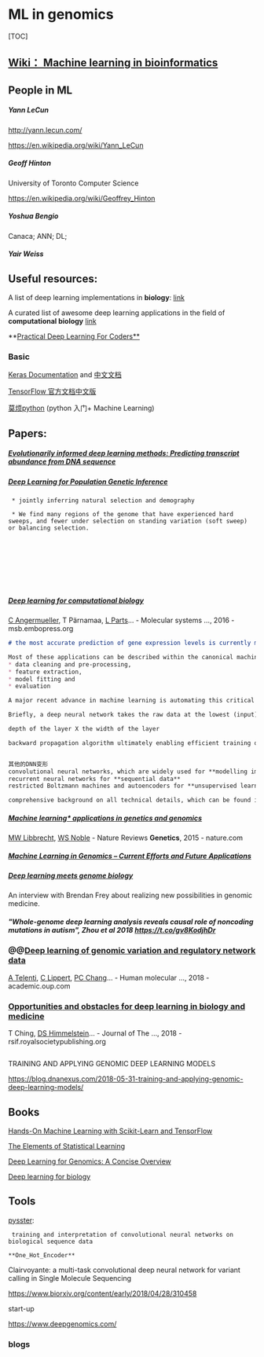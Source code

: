 # ML in genomics

[TOC]





## [Wiki： Machine learning in bioinformatics](https://en.wikipedia.org/wiki/Machine_learning_in_bioinformatics)





## People in ML

##### Yann LeCun

http://yann.lecun.com/

https://en.wikipedia.org/wiki/Yann_LeCun

##### Geoff Hinton

University of Toronto Computer Science

https://en.wikipedia.org/wiki/Geoffrey_Hinton

##### Yoshua Bengio

Canaca; ANN; DL;

##### Yair Weiss





## Useful resources:

A list of deep learning implementations in **biology**: [link](https://github.com/hussius/deeplearning-biology)

A curated list of awesome deep learning applications in the field of **computational biology** [link](https://github.com/gokceneraslan/awesome-deepbio)

**[Practical Deep Learning For Coders**](http://course.fast.ai/)



### Basic

[Keras Documentation](https://keras.io/) and [中文文档](https://keras-cn.readthedocs.io/en/latest/)

[TensorFlow 官方文档中文版](http://docs.pythontab.com/tensorflow/)

[莫烦python](https://morvanzhou.github.io/) (python 入门+ Machine Learning)









## Papers:

##### [Evolutionarily informed deep learning methods: Predicting transcript abundance from DNA sequence](https://www.biorxiv.org/content/early/2018/07/19/372367)



##### [Deep Learning for Population Genetic Inference](https://journals.plos.org/ploscompbiol/article?id=10.1371/journal.pcbi.1004845)

```
 * jointly inferring natural selection and demography
 
 * We find many regions of the genome that have experienced hard sweeps, and fewer under selection on standing variation (soft sweep) or balancing selection.
 
 
 
 
 
 
 
 
```

##### [Deep learning for computational biology](http://msb.embopress.org/content/12/7/878.abstract)

[C Angermueller](https://scholar.google.com/citations?user=OXZC0mQAAAAJ&hl=en&oi=sra), T Pärnamaa, [L Parts](https://scholar.google.com/citations?user=ktEf4ZUAAAAJ&hl=en&oi=sra)… - Molecular systems …, 2016 - msb.embopress.org

```markdown
# the most accurate prediction of gene expression levels is currently made from a broad set of epigenetic features using sparse linear models (Karlic et al, 2010; Cheng et al, 2011) or random forests (Li et al, 2015)

Most of these applications can be described within the canonical machine learning workflow, which involves four steps: 
* data cleaning and pre‐processing, 
* feature extraction, 
* model fitting and 
* evaluation 

A major recent advance in machine learning is automating this critical step by learning a suitable representation of the data with deep artificial neural networks

Briefly, a deep neural network takes the raw data at the lowest (input) layer and transforms them into increasingly abstract feature representations by successively combining outputs from the preceding layer in a data‐driven manner, encapsulating highly complicated functions in the process

depth of the layer X the width of the layer

backward propagation algorithm ultimately enabling efficient training of neural networks using stochastic gradient descent


其他的DNN变形
convolutional neural networks, which are widely used for **modelling images**
recurrent neural networks for **sequential data**
restricted Boltzmann machines and autoencoders for **unsupervised learning**

comprehensive background on all technical details, which can be found in the more specialized literature (Bengio, 2012; Bengio et al, 2013; Deng, 2014; Schmidhuber, 2015; Goodfellow et al, 2016). 
```



##### [*Machine learning** applications in **genetics** and **genomics**](https://www.nature.com/articles/nrg3920)

[MW Libbrecht](https://scholar.google.com/citations?user=O4SMk-sAAAAJ&hl=en&oi=sra), [WS Noble](https://scholar.google.com/citations?user=plt2_DsAAAAJ&hl=en&oi=sra) - Nature Reviews **Genetics**, 2015 - nature.com



##### [Machine Learning in Genomics – Current Efforts and Future Applications](https://www.techemergence.com/machine-learning-in-genomics-applications/)



##### [Deep learning meets genome biology](https://www.oreilly.com/ideas/deep-learning-meets-genome-biology)

An interview with Brendan Frey about realizing new possibilities in genomic medicine.



##### "Whole-genome deep learning analysis reveals causal role of noncoding mutations in autism", Zhou et al 2018 <https://t.co/gv8KodjhDr>



### @@[Deep learning of genomic variation and regulatory network data](https://academic.oup.com/hmg/article-abstract/27/R1/R63/4966854)

[A Telenti](https://scholar.google.com/citations?user=YkSJ7-8AAAAJ&hl=en&oi=sra), [C Lippert](https://scholar.google.com/citations?user=RVl8TE0AAAAJ&hl=en&oi=sra), [PC Chang](https://scholar.google.com/citations?user=8_8omVoAAAAJ&hl=en&oi=sra)… - Human molecular …, 2018 - academic.oup.com





###  [**Opportunities** and **obstacles** for **deep learning** in **biology** and **medicine**](http://rsif.royalsocietypublishing.org/content/15/141/20170387.abstract)

T Ching, [DS Himmelstein](https://scholar.google.com/citations?user=x9OwD9oAAAAJ&hl=en&oi=sra)… - Journal of The …, 2018 - rsif.royalsocietypublishing.org

```markdown

```



TRAINING AND APPLYING GENOMIC DEEP LEARNING MODELS

https://blog.dnanexus.com/2018-05-31-training-and-applying-genomic-deep-learning-models/





## Books

[Hands-On Machine Learning with Scikit-Learn and TensorFlow](https://www.amazon.com/Hands-Machine-Learning-Scikit-Learn-TensorFlow/dp/1491962291/ref=sr_1_3?ie=UTF8&qid=1537500797&sr=8-3&keywords=machine+learning&dpID=51%252BkYprYK1L&preST=_SX218_BO1,204,203,200_QL40_&dpSrc=srch)



[The Elements of Statistical Learning](https://www.amazon.com/Elements-Statistical-Learning-Prediction-Statistics/dp/0387848576/ref=sr_1_1?ie=UTF8&qid=1537500853&sr=8-1&keywords=the+elements+of+statistical+learning&dpID=41aQrQaPseL&preST=_SY291_BO1,204,203,200_QL40_&dpSrc=srch)



[Deep Learning for Genomics: A Concise Overview](https://arxiv.org/abs/1802.00810)



[Deep learning for biology](https://www.nature.com/articles/d41586-018-02174-z)

## Tools

[pysster](https://github.com/budach/pysster): 

	 training and interpretation of convolutional neural networks on biological sequence data
	
	**One_Hot_Encoder**

Clairvoyante: a multi-task convolutional deep neural network for variant calling in Single Molecule Sequencing

https://www.biorxiv.org/content/early/2018/04/28/310458





start-up

https://www.deepgenomics.com/



### blogs

